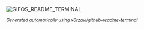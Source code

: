 
<div align="justify">
<picture>
    <source media="(prefers-color-scheme: dark)" srcset="https://i.ibb.co/KzCTY6c/output-gif.gif">
    <source media="(prefers-color-scheme: light)" srcset="https://i.ibb.co/KzCTY6c/output-gif.gif">
    <img alt="GIFOS_README_TERMINAL" src="https://i.ibb.co/KzCTY6c/output-gif.gif">
</picture>

<sub><i>Generated automatically using [x0rzavi/github-readme-terminal](https://github.com/x0rzavi/github-readme-terminal)</i></sub>

</div>
    